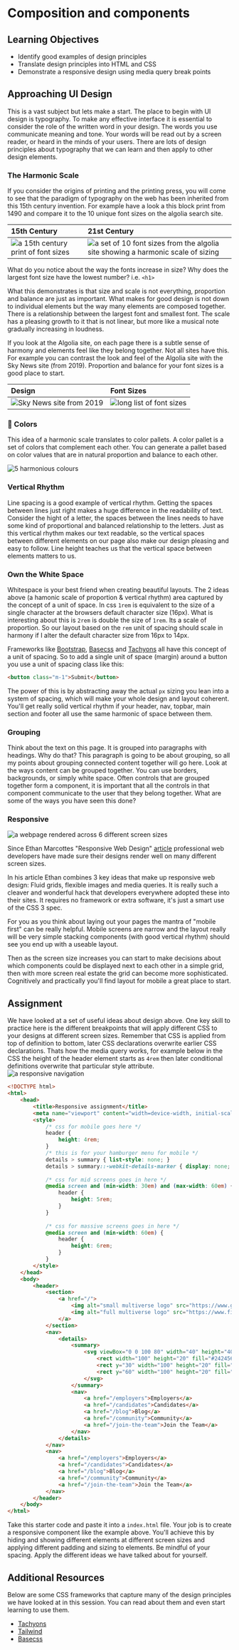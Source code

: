 # Composition and components

## Learning Objectives

* Identify good examples of design principles 
* Translate design principles into HTML and CSS
* Demonstrate a responsive design using media query break points

## Approaching UI Design

This is a vast subject but lets make a start. The place to begin with UI design is typography. To make any effective interface it is essential to consider the role of the written word in your design. The words you use communicate meaning and tone. Your words will be read out by a screen reader, or heard in the minds of your users. There are lots of design principles about typography that we can learn and then apply to other design elements.

### The Harmonic Scale

If you consider the origins of printing and the printing press, you will come to see that the paradigm of typography on the web has been inherited from this 15th century invention. For example have a look a this block print from 1490 and compare it to the 10 unique font sizes on the algolia search site.

|15th Century|21st Century|
|:-----------|:-----------|
![a 15th century print of font sizes](https://user-images.githubusercontent.com/4499581/123248200-8b9c3d80-d4df-11eb-9e57-1bb9d1e4c462.png)|![a set of 10 font sizes from the algolia site showing a harmonic scale of sizing](https://user-images.githubusercontent.com/4499581/123247710-1466a980-d4df-11eb-97c7-653cbcd8978e.jpg)

What do you notice about the way the fonts increase in size?
Why does the largest font size have the lowest number? i.e. `<h1>`

What this demonstrates is that size and scale is not everything, proportion and balance are just as important. What makes for good design is not down to individual elements but the way many elements are composed together. There is a relationship between the largest font and smallest font. The scale has a pleasing growth to it that is not linear, but more like a musical note gradually increasing in loudness.

If you look at the Algolia site, on each page there is a subtle sense of harmony and elements feel like they belong together. Not all sites have this. For example you can contrast the look and feel of the Algolia site with the Sky News site (from 2019). Proportion and balance for your font sizes is a good place to start.

|Design|Font Sizes|
|:-----|:---------|
![Sky News site from 2019](https://user-images.githubusercontent.com/4499581/123251013-a2905f00-d4e2-11eb-97de-b0840f9eddb9.jpg)|![long list of font sizes](https://user-images.githubusercontent.com/4499581/123247663-09137e00-d4df-11eb-8ac4-668cc06f07a4.gif)

### 🌈 Colors

This idea of a harmonic scale translates to color pallets. A color pallet is a set of colors that complement each other. You can generate a pallet based on color values that are in natural proportion and balance to each other.

![5 harmonious colours](https://user-images.githubusercontent.com/4499581/123279802-1f7e0180-d500-11eb-81c1-2c90b684121c.png "https://coolors.co/")

### Vertical Rhythm

Line spacing is a good example of vertical rhythm. Getting the spaces between lines just right makes a huge difference in the readability of text. Consider the hight of a letter, the spaces between the lines needs to have some kind of proportional and balanced relationship to the letters. Just as this vertical rhythm makes our text readable, so the vertical spaces between different elements on our page also make our design pleasing and easy to follow. Line height teaches us that the vertical space between elements matters to us.

### Own the White Space

Whitespace is your best friend when creating beautiful layouts. The 2 ideas above (a hamonic scale of proportion & vertical rhythm) area captured by the concept of a unit of space. In css `1rem` is equivalent to the size of a single character at the browsers default character size (16px). What is interesting about this is `2rem` is double the size of `1rem`. Its a scale of proportion. So our layout based on the `rem` unit of spacing should scale in harmony if I alter the default character size from 16px to 14px.

Frameworks like [Bootstrap](https://getbootstrap.com/), [Basecss](https://basscss.com/) and [Tachyons](https://tachyons.io/) all have this concept of a unit of spacing. So to add a single unit of space (margin) around a button you use a unit of spacing class like this:

```html
<button class="m-1">Submit</button>
```

The power of this is by abstracting away the actual `px` sizing you lean into a system of spacing, which will make your whole design and layout coherent. You'll get really solid vertical rhythm if your header, nav, topbar, main section and footer all use the same harmonic of space between them.

### Grouping

Think about the text on this page. It is grouped into paragraphs with headings. Why do that? This paragraph is going to be about grouping, so all my points about grouping connected content together will go here. Look at the ways content can be grouped together. You can use borders, backgrounds, or simply white space. Often controls that are grouped together form a component, it is important that all the controls in that component communicate to the user that they belong together. What are some of the ways you have seen this done?

### Responsive

![a webpage rendered across 6 different screen sizes](https://upload.wikimedia.org/wikipedia/commons/e/e2/Responsive_Web_Design.png "https://commons.wikimedia.org/wiki/User:Rafizeldi")

Since Ethan Marcottes "Responsive Web Design" [article](https://alistapart.com/article/responsive-web-design/) professional web developers have made sure their designs render well on many different screen sizes.

In his article Ethan combines 3 key ideas that make up responsive web design: Fluid grids, flexible images and media queries. It is really such a cleaver and wonderful hack that developers everywhere adopted these into their sites. It requires no framework or extra software, it's just a smart use of the CSS 3 spec.

For you as you think about laying out your pages the mantra of "mobile first" can be really helpful. Mobile screens are narrow and the layout really will be very simple stacking components (with good vertical rhythm) should see you end up with a useable layout.

Then as the screen size increases you can start to make decisions about which components could be displayed next to each other in a simple grid, then with more screen real estate the grid can become more sophisticated. Cognitively and practically you'll find layout for mobile a great place to start.

## Assignment

We have looked at a set of useful ideas about design above. One key skill to practice here is the different breakpoints that will apply different CSS to your designs at different screen sizes. Remember that CSS is applied from top of definition to bottom, later CSS declarations overwrite earlier CSS declarations. Thats how the media query works, for example below in the CSS the height of the header element starts as `4rem` then later conditional definitions overwrite that particular style attribute.
![a responsive navigation](https://user-images.githubusercontent.com/4499581/123623034-e8139b80-d804-11eb-8e95-430b355a5421.gif "an example of what your responsive header component might look like.")
```html
<!DOCTYPE html>
<html>
    <head>
        <title>Responsive assignment</title>
        <meta name="viewport" content="width=device-width, initial-scale=1.0">
        <style>
            /* css for mobile goes here */
            header {
                height: 4rem;
            }
            /* this is for your hamburger menu for mobile */
            details > summary { list-style: none; }
            details > summary::-webkit-details-marker { display: none; }
            
            /* css for mid screens goes in here */
            @media screen and (min-width: 30em) and (max-width: 60em) {
                header {
                    height: 5rem;
                }
            }
            
            /* css for massive screens goes in here */
            @media screen and (min-width: 60em) {
                header {
                    height: 6rem;
                }
            }
        </style>
    </head>
    <body>
        <header>
            <section>
                <a href="/">
                    <img alt="small multiverse logo" src="https://www.getmyfirstjob.co.uk/Portals/0/Logos/Multiverse-logo-1684076426.png" />
                    <img alt="full multiverse logo" src="https://www.findatrainingprovider.co.uk/sync/tp/c9f1e2ddd86143d4b7cb6a9c29c9cf50.png" />
                </a>
            </section>
            <nav>
                <details>
                    <summary>
                        <svg viewBox="0 0 100 80" width="40" height="40">
                            <rect width="100" height="20" fill="#242456"></rect>
                            <rect y="30" width="100" height="20" fill="#242456"></rect>
                            <rect y="60" width="100" height="20" fill="#242456"></rect>
                        </svg>
                    </summary>
                    <nav>
                        <a href="/employers">Employers</a>
                        <a href="/candidates">Candidates</a>
                        <a href="/blog">Blog</a>
                        <a href="/community">Community</a>
                        <a href="/join-the-team">Join the Team</a>
                    </nav>
                </details>
            </nav>
            <nav>
                <a href="/employers">Employers</a>
                <a href="/candidates">Candidates</a>
                <a href="/blog">Blog</a>
                <a href="/community">Community</a>
                <a href="/join-the-team">Join the Team</a>
            </nav>
        </header>
    </body>
</html>
```
Take this starter code and paste it into a `index.html` file. Your job is to create a responsive component like the example above. You'll achieve this by hiding and showing different elements at different screen sizes and applying different padding and sizing to elements. Be mindful of your spacing. Apply the different ideas we have talked about for yourself.

## Additional Resources

Below are some CSS frameworks that capture many of the design principles we have looked at in this session. You can read about them and even start learning to use them.

* [Tachyons](https://tachyons.io/)
* [Tailwind](https://tailwindcss.com/)
* [Basecss](https://basscss.com/)
